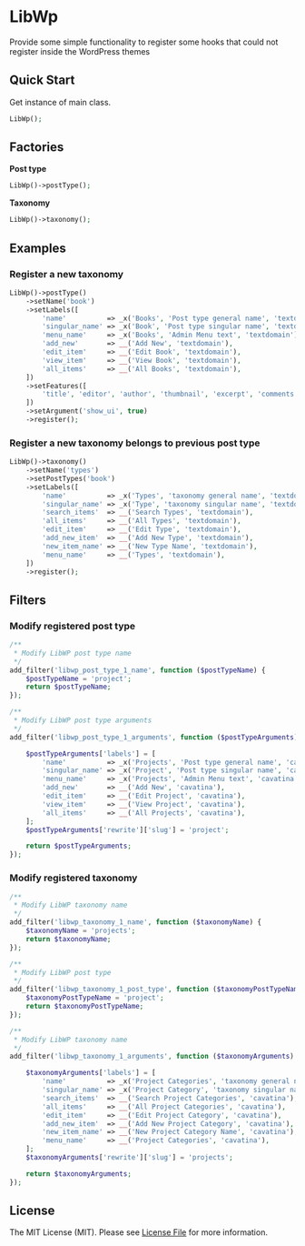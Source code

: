 # LibWp
Provide some simple functionality to register some hooks that could not register inside the WordPress themes

## Quick Start
Get instance of main class.
```php
LibWp();
```

## Factories
**Post type**
```php
LibWp()->postType();
```

**Taxonomy**
```php
LibWp()->taxonomy();
```

## Examples

### Register a new taxonomy
```php
LibWp()->postType()
    ->setName('book')
    ->setLabels([
        'name'          => _x('Books', 'Post type general name', 'textdomain'),
        'singular_name' => _x('Book', 'Post type singular name', 'textdomain'),
        'menu_name'     => _x('Books', 'Admin Menu text', 'textdomain'),
        'add_new'       => __('Add New', 'textdomain'),
        'edit_item'     => __('Edit Book', 'textdomain'),
        'view_item'     => __('View Book', 'textdomain'),
        'all_items'     => __('All Books', 'textdomain'),
    ])
    ->setFeatures([
        'title', 'editor', 'author', 'thumbnail', 'excerpt', 'comments'
    ])
    ->setArgument('show_ui', true)
    ->register();
```

### Register a new taxonomy belongs to previous post type

```php
LibWp()->taxonomy()
    ->setName('types')
    ->setPostTypes('book')
    ->setLabels([
        'name'          => _x('Types', 'taxonomy general name', 'textdomain'),
        'singular_name' => _x('Type', 'taxonomy singular name', 'textdomain'),
        'search_items'  => __('Search Types', 'textdomain'),
        'all_items'     => __('All Types', 'textdomain'),
        'edit_item'     => __('Edit Type', 'textdomain'),
        'add_new_item'  => __('Add New Type', 'textdomain'),
        'new_item_name' => __('New Type Name', 'textdomain'),
        'menu_name'     => __('Types', 'textdomain'),
    ])
    ->register();
```

## Filters

### Modify registered post type

```php
/**
 * Modify LibWP post type name
 */
add_filter('libwp_post_type_1_name', function ($postTypeName) {
    $postTypeName = 'project';
    return $postTypeName;
});

/**
 * Modify LibWP post type arguments
 */
add_filter('libwp_post_type_1_arguments', function ($postTypeArguments) {

    $postTypeArguments['labels'] = [
        'name'          => _x('Projects', 'Post type general name', 'cavatina'),
        'singular_name' => _x('Project', 'Post type singular name', 'cavatina'),
        'menu_name'     => _x('Projects', 'Admin Menu text', 'cavatina'),
        'add_new'       => __('Add New', 'cavatina'),
        'edit_item'     => __('Edit Project', 'cavatina'),
        'view_item'     => __('View Project', 'cavatina'),
        'all_items'     => __('All Projects', 'cavatina'),
    ];
    $postTypeArguments['rewrite']['slug'] = 'project';

    return $postTypeArguments;
});
```

### Modify registered taxonomy

```php
/**
 * Modify LibWP taxonomy name
 */
add_filter('libwp_taxonomy_1_name', function ($taxonomyName) {
    $taxonomyName = 'projects';
    return $taxonomyName;
});

/**
 * Modify LibWP post type
 */
add_filter('libwp_taxonomy_1_post_type', function ($taxonomyPostTypeName) {
    $taxonomyPostTypeName = 'project';
    return $taxonomyPostTypeName;
});

/**
 * Modify LibWP taxonomy name
 */
add_filter('libwp_taxonomy_1_arguments', function ($taxonomyArguments) {

    $taxonomyArguments['labels'] = [
        'name'          => _x('Project Categories', 'taxonomy general name', 'cavatina'),
        'singular_name' => _x('Project Category', 'taxonomy singular name', 'cavatina'),
        'search_items'  => __('Search Project Categories', 'cavatina'),
        'all_items'     => __('All Project Categories', 'cavatina'),
        'edit_item'     => __('Edit Project Category', 'cavatina'),
        'add_new_item'  => __('Add New Project Category', 'cavatina'),
        'new_item_name' => __('New Project Category Name', 'cavatina'),
        'menu_name'     => __('Project Categories', 'cavatina'),
    ];
    $taxonomyArguments['rewrite']['slug'] = 'projects';

    return $taxonomyArguments;
});
```

## License

The MIT License (MIT). Please see [License File](https://github.com/thephpleague/container/blob/master/LICENSE.md) for more information.
